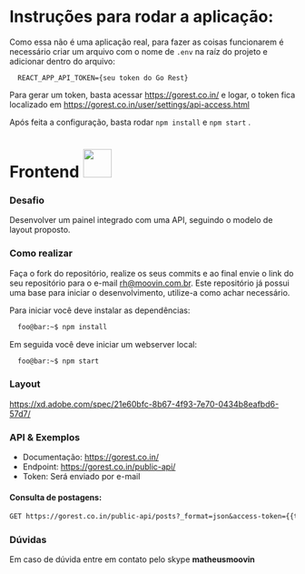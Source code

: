 # Instruções para rodar a aplicação:

Como essa não é uma aplicação real, para fazer as coisas funcionarem é necessário criar um arquivo com o nome de `.env` na raíz do projeto e adicionar dentro do arquivo:
```
  REACT_APP_API_TOKEN={seu token do Go Rest}
```
Para gerar um token, basta acessar https://gorest.co.in/ e logar, o token fica localizado em https://gorest.co.in/user/settings/api-access.html

Após feita a configuração, basta rodar  `npm install` e `npm start` .




# Frontend <img src="https://www.moovin.com.br/assets/images/svg/logo2.svg" width="50">

### Desafio

Desenvolver um painel integrado com uma API, seguindo o modelo de layout proposto.

### Como realizar

Faça o fork do repositório, realize os seus commits e ao final envie o link do seu repositório para o e-mail rh@moovin.com.br. Este repositório já possui uma base para iniciar o desenvolvimento, utilize-a como achar necessário. 

Para iniciar você deve instalar as dependências:
```zsh
  foo@bar:~$ npm install
```
Em seguida você deve iniciar um webserver local:
```zsh
  foo@bar:~$ npm start
```

### Layout

https://xd.adobe.com/spec/21e60bfc-8b67-4f93-7e70-0434b8eafbd6-57d7/

### API & Exemplos

- Documentação: https://gorest.co.in/
- Endpoint: https://gorest.co.in/public-api/
- Token: Será enviado por e-mail 

#### Consulta de postagens: 
```perl
GET https://gorest.co.in/public-api/posts?_format=json&access-token={{token}}&page={{page}}
```

### Dúvidas

Em caso de dúvida entre em contato pelo skype **matheusmoovin**

